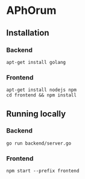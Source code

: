 # APhOrum

## Installation

### Backend
`apt-get install golang`
### Frontend
`apt-get install nodejs npm`<br>
`cd frontend && npm install`

## Running locally

### Backend
`go run backend/server.go`
### Frontend
`npm start --prefix frontend`
